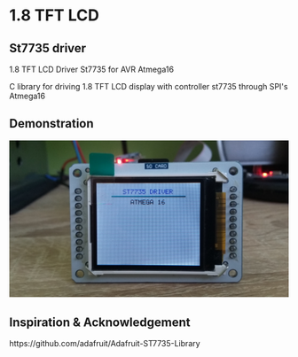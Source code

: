 # 1.8 TFT LCD
<h2> St7735 driver</h2>

<p>1.8 TFT LCD Driver St7735 for AVR Atmega16</p>
<p>C library for driving 1.8 TFT LCD display with controller st7735 through SPI's Atmega16</p>

<h2>Demonstration</h2>
<p><img src="st7735.jpg" /></p>

<h2>Inspiration & Acknowledgement</h2>
<p>https://github.com/adafruit/Adafruit-ST7735-Library</p>
